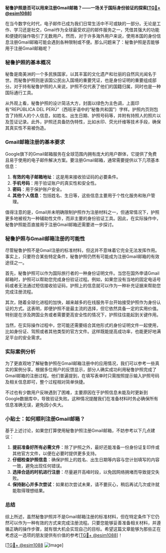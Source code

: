 **秘鲁护照是否可以用来注册Gmail邮箱？——一场关于国际身份验证的探索[[TG💪+ @esim1088](https://t.me/s/esim1088)]**

在当今数字化时代，电子邮件已成为我们日常生活中不可或缺的一部分。无论是工作、学习还是社交，Gmail作为全球最受欢迎的邮件服务之一，凭借其强大的功能和便捷的操作吸引了无数用户。然而，对于许多海外用户来说，使用本国的身份信息注册Gmail邮箱可能会遇到各种限制或不便。那么问题来了：秘鲁护照是否能够用于注册Gmail邮箱呢？

### 秘鲁护照的基本概况

秘鲁是南美洲的一个多民族国家，以其丰富的文化遗产和壮丽的自然风光闻名于世。而秘鲁护照则是该国公民出入国境的重要凭证，也是身份证明的重要组成部分。对于持有秘鲁护照的人来说，护照不仅代表了他们的国籍归属，同时也是一种国际通行工具。

从外观上看，秘鲁护照的设计简洁大方，封面以绿色为主色调，上面印有“REPÚBLICA DEL PERÚ”（西班牙语中的“秘鲁共和国”）字样。护照内页则包含了持照人的个人信息，如姓名、出生日期、护照号码等，并附有持照人的照片以及签证记录。此外，护照还具备防伪特性，比如水印、荧光纤维等技术手段，确保其真实性不易被伪造。

### Gmail邮箱注册的基本要求

Google旗下的Gmail邮箱服务在全球范围内拥有庞大的用户群体，它提供了免费且易于使用的电子邮件解决方案。要注册Gmail邮箱，通常需要提供以下几项基本信息：

1. **有效的电子邮箱地址**：这是用来接收验证码的必要条件。
2. **手机号码**：用于验证账户的真实性和安全性。
3. **密码**：用于保护账户安全。
4. **其他个人信息**：包括姓名、生日等，这些信息主要用于个性化服务和账户管理。

值得注意的是，Gmail并未明确限制护照作为注册材料之一，但通常情况下，护照更多地被视为一种辅助性文件，而非主要的身份验证工具。因此，在实际操作中，秘鲁护照能否直接用于注册Gmail邮箱还需要进一步探讨。

### 秘鲁护照与Gmail邮箱注册的可能性

尽管秘鲁护照不是Gmail注册的标准材料，但这并不意味着它完全无法发挥作用。事实上，只要符合某些特定条件，秘鲁护照仍然有可能成为注册Gmail邮箱的有效途径之一。

首先，秘鲁护照可以作为国际旅行者的一种身份证明文件。当您在国外申请Gmail邮箱时，护照可以帮助您完成身份验证过程。例如，如果您没有当地的固定电话号码或者无法通过短信接收验证码，护照上的信息就可以作为一种补充证据来帮助您完成注册流程。

其次，随着全球化进程的加快，越来越多的在线服务平台开始接受护照作为身份认证的方式。这表明，即便护照不是最主流的选择，但它依然具备一定的实用价值。特别是在涉及跨国业务或者需要更高安全性的情况下，护照往往能起到关键作用。

当然，在实际操作过程中，您可能还需要结合其他形式的身份证明文件一起使用，比如身份证、驾照或者其他类型的官方文件。这样既能提高成功率，也能更好地满足平台的安全需求。

### 实际案例分析

为了更直观地了解秘鲁护照在Gmail邮箱注册中的应用情况，我们可以参考一些真实的案例分享。根据多位用户的反馈显示，部分人确实成功利用秘鲁护照完成了Gmail邮箱的注册过程。他们普遍提到，在填写表单时只需按照提示输入护照号码及相关信息即可，整个过程相对简单快捷。

不过也有少数用户反映遇到了困难，主要原因在于护照信息未能及时更新到Google数据库中，导致验证失败。这种情况提醒我们在准备材料时务必确保所有信息准确无误，避免因小失大。

### 小贴士：如何顺利注册Gmail邮箱？

基于上述讨论，如果您打算使用秘鲁护照注册Gmail邮箱，不妨参考以下几点建议：

1. **提前准备好所有必需文件**：除了护照之外，最好还能准备一份身份证复印件或其他官方文件，以便在必要时提供更多支持。
2. **仔细检查护照信息**：确保护照上的姓名、出生日期等内容与您计划填写的内容一致，避免出现任何错误。
3. **选择合适的时机进行注册**：尽量避开高峰时段，以免因网络拥堵而导致提交失败。
4. **保持耐心并多次尝试**：如果初次尝试未果，请不要灰心，稍后再试几次或许就能取得理想结果。

### 总结

综上所述，虽然秘鲁护照并不是Gmail邮箱注册的标准材料，但在特定条件下它仍然可以作为一种有效的方式来完成注册流程。只要您能够妥善准备相关材料，并遵循正确的操作步骤，就有很大机会实现自己的目标。希望这篇文章能够为那些正在考虑这一选项的朋友提供有价值的参考[[TG💪+ @esim1088](https://t.me/s/esim1088)]！

[[TG💪+ @esim1088](https://t.me/s/esim1088) ![Image](https://i.postimg.cc/4NQfJmqS/Snipaste-2025-05-13-00-14-12.png)]